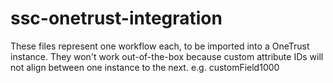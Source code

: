 # ssc-onetrust-integration

These files represent one workflow each, to be imported into a OneTrust instance.
They won't work out-of-the-box because custom attribute IDs will not align between one instance to the next.
e.g. customField1000